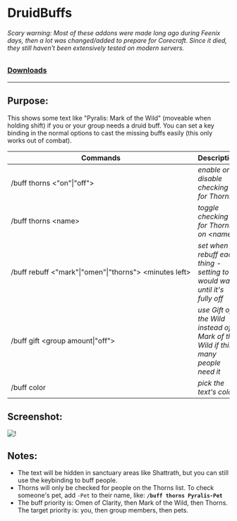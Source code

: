 # DruidBuffs

###### Scary warning: Most of these addons were made long ago during Feenix days, then a lot was changed/added to prepare for Corecraft. Since it died, they still haven't been extensively tested on modern servers.

### [Downloads](https://github.com/Shanghi/DruidBuffs/releases)

***

## Purpose:
This shows some text like "Pyralis: Mark of the Wild" (moveable when holding shift) if you or your group needs a druid buff. You can set a key binding in the normal options to cast the missing buffs easily (this only works out of combat).

| Commands | Description |
| --- | --- |
| /buff thorns <"on"\|"off">                             | _enable or disable checking for Thorns_ |
| /buff thorns \<name>                                   | _toggle checking for Thorns on \<name>_ |
| /buff&nbsp;rebuff&nbsp;<"mark"\|"omen"\|"thorns">&nbsp;<minutes&nbsp;left> | _set when to rebuff each thing - setting to 0 would wait until it's fully off_ |
| /buff gift <group amount\|"off">                       | _use Gift of the Wild instead of Mark of the Wild if this many people need it_ |
| /buff color                                            | _pick the text's color_ |

## Screenshot:
![!](https://i.imgur.com/GhkVLVz.jpg)

## Notes:
* The text will be hidden in sanctuary areas like Shattrath, but you can still use the keybinding to buff people.
* Thorns will only be checked for people on the Thorns list. To check someone's pet, add `-Pet` to their name, like: **`/buff thorns Pyralis-Pet`**
* The buff priority is: Omen of Clarity, then Mark of the Wild, then Thorns. The target priority is: you, then group members, then pets.
